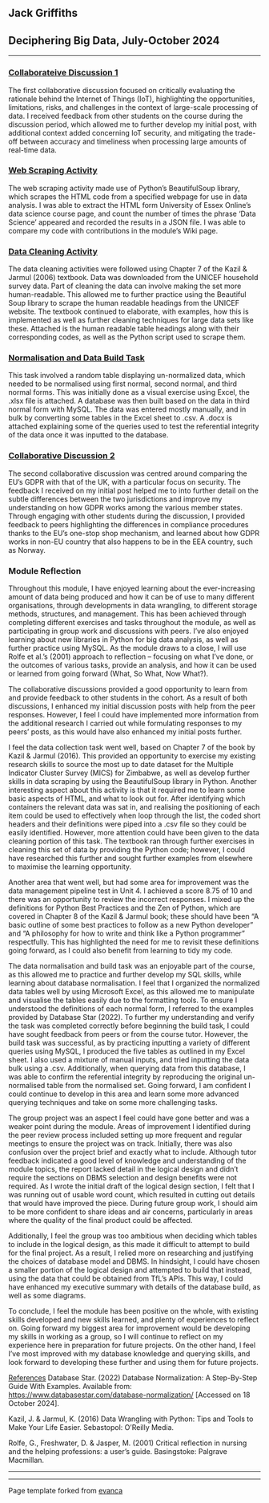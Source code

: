 ## Jack Griffiths     
## Deciphering Big Data, July-October 2024

---

### [Collaborateive Discussion 1](Discussion-Summary-1.pdf)
The first collaborative discussion focused on critically evaluating the rationale behind the Internet of Things (IoT), highlighting the opportunities, limitations, risks, and challenges in the context of large-scale processing of data. I received feedback from other students on the course during the discussion period, which allowed me to further develop my initial post, with additional context added concerning IoT security, and mitigating the trade-off between accuracy and timeliness when processing large amounts of real-time data.

### [Web Scraping Activity](Web-Scraping.md)
The web scraping activity made use of Python’s BeautifulSoup library, which scrapes the HTML code from a specified webpage for use in data analysis. I was able to extract the HTML form University of Essex Online’s data science course page, and count the number of times the phrase ‘Data Science’ appeared and recorded the results in a JSON file. I was able to compare my code with contributions in the module’s Wiki page.

### [Data Cleaning Activity](Data-Cleaning.md)
The data cleaning activities were followed using Chapter 7 of the Kazil & Jarmul (2006) textbook. Data was downloaded from the UNICEF household survey data. Part of cleaning the data can involve making the set more human-readable. This allowed me to further practice using the Beautiful Soup library to scrape the human readable headings from the UNICEF website. The textbook continued to elaborate, with examples, how this is implemented as well as further cleaning techniques for large data sets like these. Attached is the human readable table headings along with their corresponding codes, as well as the Python script used to scrape them.

### [Normalisation and Data Build Task](Normalisation-and-Build.md)
This task involved a random table displaying un-normalized data, which needed to be normalised using first normal, second normal, and third normal forms. This was initially done as a visual exercise using Excel, the .xlsx file is attached. A database was then built based on the data in third normal form with MySQL. The data was entered mostly manually, and in bulk by converting some tables in the Excel sheet to .csv. A .docx is attached explaining some of the queries used to test the referential integrity of the data once it was inputted to the database.

### [Collaborative Discussion 2](Discussion-Summary-2.pdf) 
The second collaborative discussion was centred around comparing the EU’s GDPR with that of the UK, with a particular focus on security. The feedback I received on my initial post helped me to into further detail on the subtle differences between the two jurisdictions and improve my understanding on how GDPR works among the various member states. Through engaging with other students during the discussion, I provided feedback to peers highlighting the differences in compliance procedures thanks to the EU’s one-stop shop mechanism, and learned about how GDPR works in non-EU country that also happens to be in the EEA country, such as Norway.

### Module Reflection
Throughout this module, I have enjoyed learning about the ever-increasing amount of data being produced and how it can be of use to many different organisations, through developments in data wrangling, to different storage methods, structures, and management. This has been achieved through completing different exercises and tasks throughout the module, as well as participating in group work and discussions with peers. I’ve also enjoyed learning about new libraries in Python for big data analysis, as well as further practice using MySQL. As the module draws to a close, I will use Rolfe et al.’s (2001) approach to reflection – focusing on what I’ve done, or the outcomes of various tasks, provide an analysis, and how it can be used or learned from going forward (What, So What, Now What?).

The collaborative discussions provided a good opportunity to learn from and provide feedback to other students in the cohort. As a result of both discussions, I enhanced my initial discussion posts with help from the peer responses. However, I feel I could have implemented more information from the additional research I carried out while formulating responses to my peers’ posts, as this would have also enhanced my initial posts further.

I feel the data collection task went well, based on Chapter 7 of the book by Kazil & Jarmul (2016). This provided an opportunity to exercise my existing research skills to source the most up to date dataset for the Multiple Indicator Cluster Survey (MICS) for Zimbabwe, as well as develop further skills in data scraping by using the BeautifulSoup library in Python. Another interesting aspect about this activity is that it required me to learn some basic aspects of HTML, and what to look out for. After identifying which containers the relevant data was sat in, and realising the positioning of each item could be used to effectively when loop through the list, the coded short headers and their definitions were piped into a .csv file so they could be easily identified. However, more attention could have been given to the data cleaning portion of this task. The textbook ran through further exercises in cleaning this set of data by providing the Python code; however, I could have researched this further and sought further examples from elsewhere to maximise the learning opportunity.

Another area that went well, but had some area for improvement was the data management pipeline test in Unit 4. I achieved a score 8.75 of 10 and there was an opportunity to review the incorrect responses. I mixed up the definitions for Python Best Practices and the Zen of Python, which are covered in Chapter 8 of the Kazil & Jarmul book; these should have been “A basic outline of some best practices to follow as a new Python developer” and “A philosophy for how to write and think like a Python programmer” respectfully. This has highlighted the need for me to revisit these definitions going forward, as I could also benefit from learning to tidy my code.

The data normalisation and build task was an enjoyable part of the course, as this allowed me to practice and further develop my SQL skills, while learning about database normalisation. I feel that I organized the normalized data tables well by using Microsoft Excel, as this allowed me to manipulate and visualise the tables easily due to the formatting tools. To ensure I understood the definitions of each normal form, I referred to the examples provided by Database Star (2022). To further my understanding and verify the task was completed correctly before beginning the build task, I could have sought feedback from peers or from the course tutor. However, the build task was successful, as by practicing inputting a variety of different queries using MySQL, I produced the five tables as outlined in my Excel sheet. I also used a mixture of manual inputs, and tried inputting the data bulk using a .csv. Additionally, when querying data from this database, I was able to confirm the referential integrity by reproducing the original un-normalised table from the normalised set. Going forward, I am confident I could continue to develop in this area and learn some more advanced querying techniques and take on some more challenging tasks.

The group project was an aspect I feel could have gone better and was a weaker point during the module. Areas of improvement I identified during the peer review process included setting up more frequent and regular meetings to ensure the project was on track. Initially, there was also confusion over the project brief and exactly what to include. Although tutor feedback indicated a good level of knowledge and understanding of the module topics, the report lacked detail in the logical design and didn’t require the sections on DBMS selection and design benefits were not required. As I wrote the initial draft of the logical design section, I felt that I was running out of usable word count, which resulted in cutting out details that would have improved the piece. During future group work, I should aim to be more confident to share ideas and air concerns, particularly in areas where the quality of the final product could be affected.

Additionally, I feel the group was too ambitious when deciding which tables to include in the logical design, as this made it difficult to attempt to build for the final project. As a result, I relied more on researching and justifying the choices of database model and DBMS. In hindsight, I could have chosen a smaller portion of the logical design and attempted to build that instead, using the data that could be obtained from TfL’s APIs. This way, I could have enhanced my executive summary with details of the database build, as well as some diagrams.

To conclude, I feel the module has been positive on the whole, with existing skills developed and new skills learned, and plenty of experiences to reflect on. Going forward my biggest area for improvement would be developing my skills in working as a group, so I will continue to reflect on my experience here in preparation for future projects. On the other hand, I feel I’ve most improved with my database knowledge and querying skills, and look forward to developing these further and using them for future projects.


<u>References</u>
Database Star. (2022) Database Normalization: A Step-By-Step Guide With Examples. Available from: https://www.databasestar.com/database-normalization/ [Accessed on 18 October 2024].

Kazil, J. & Jarmul, K. (2016) Data Wrangling with Python: Tips and Tools to Make Your Life Easier. Sebastopol: O’Reilly Media.

Rolfe, G., Freshwater, D. & Jasper, M. (2001) Critical reflection in nursing and the helping professions: a user’s guide. Basingstoke: Palgrave Macmillan.

---

---

Page template forked from [evanca](https://github.com/evanca/quick-portfolio)

